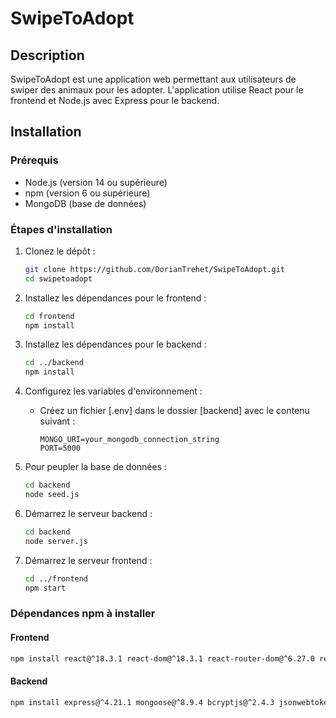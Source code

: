 # SwipeToAdopt

## Description
SwipeToAdopt est une application web permettant aux utilisateurs de swiper des animaux pour les adopter. L'application utilise React pour le frontend et Node.js avec Express pour le backend.

## Installation

### Prérequis
- Node.js (version 14 ou supérieure)
- npm (version 6 ou supérieure)
- MongoDB (base de données)

### Étapes d'installation

1. Clonez le dépôt :
    ```sh
    git clone https://github.com/DorianTrehet/SwipeToAdopt.git
    cd swipetoadopt
    ```

2. Installez les dépendances pour le frontend :
    ```sh
    cd frontend
    npm install
    ```

3. Installez les dépendances pour le backend :
    ```sh
    cd ../backend
    npm install
    ```

4. Configurez les variables d'environnement :
    - Créez un fichier [.env] dans le dossier [backend] avec le contenu suivant :
      ```
      MONGO_URI=your_mongodb_connection_string
      PORT=5000
      ```

5. Pour peupler la base de données :
    ```sh
    cd backend
    node seed.js
    ```

6. Démarrez le serveur backend :
    ```sh
    cd backend
    node server.js
    ```

7. Démarrez le serveur frontend :
    ```sh
    cd ../frontend
    npm start
    ```

### Dépendances npm à installer

#### Frontend
```sh
npm install react@^18.3.1 react-dom@^18.3.1 react-router-dom@^6.27.0 react-scripts@5.0.1 react-tinder-card@^1.6.4 @react-spring/web@^9.5.5 axios@^1.7.7 socket.io-client@^4.8.1
```

#### Backend
```sh
npm install express@^4.21.1 mongoose@^8.9.4 bcryptjs@^2.4.3 jsonwebtoken@^9.0.2 config@^3.3.12 dotenv@^16.4.7 socket.io@^4.8.1 winston@^3.17.0
```
